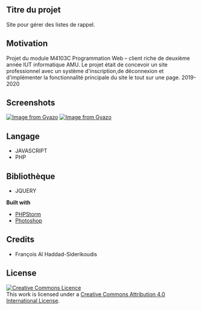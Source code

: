 ## Titre du projet
Site pour gérer des listes de rappel.

## Motivation
Projet du module M4103C Programmation Web – client riche de deuxième année IUT informatique AMU.
Le projet était de concevoir un site professionnel avec un système d'inscription,de déconnexion et d'implémenter la fonctionnalité principale du site le tout sur une page.
2019-2020

## Screenshots
[![Image from Gyazo](https://i.gyazo.com/3720dfebbf6721f5b2c26a104775f774.jpg)](https://gyazo.com/3720dfebbf6721f5b2c26a104775f774)
[![Image from Gyazo](https://i.gyazo.com/492ec4387feae773bb50775752872d5f.gif)](https://gyazo.com/492ec4387feae773bb50775752872d5f)

## Langage
- JAVASCRIPT
- PHP

## Bibliothèque
- JQUERY

<b>Built with</b>
- [PHPStorm](https://www.jetbrains.com/phpstorm/)
- [Photoshop](https://www.adobe.com/fr/products/photoshop.html)

## Credits
- François Al Haddad-Siderikoudis

## License
<a rel="license" href="http://creativecommons.org/licenses/by/4.0/"><img alt="Creative Commons Licence" style="border-width:0" src="https://i.creativecommons.org/l/by/4.0/88x31.png" /></a><br />This work is licensed under a <a rel="license" href="http://creativecommons.org/licenses/by/4.0/">Creative Commons Attribution 4.0 International License</a>.
